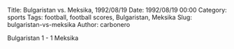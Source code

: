 Title: Bulgaristan vs. Meksika, 1992/08/19
Date: 1992/08/19 00:00
Category: sports
Tags: football, football scores, Bulgaristan, Meksika
Slug: bulgaristan-vs-meksika
Author: carbonero


Bulgaristan 1 - 1 Meksika
